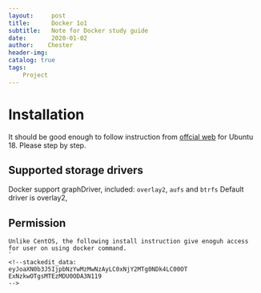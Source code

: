 ```yaml
---
layout:     post
title:      Docker 1o1
subtitle:   Note for Docker study guide
date:       2020-01-02
author:    Chester
header-img: 
catalog: true
tags:
    Project
---
```


# Installation
It should be good enough to follow instruction from [offcial web]([https://docs.docker.com/install/linux/docker-ce/ubuntu/](https://docs.docker.com/install/linux/docker-ce/ubuntu/)) for Ubuntu 18. 
Please step by step. 


## Supported storage drivers
Docker support graphDriver, included:
`overlay2`, `aufs` and `btrfs`
Default driver is overlay2,

## Permission
```
Unlike CentOS, the following install instruction give enoguh access for user on using docker command.
`
<!--stackedit_data:
eyJoaXN0b3J5IjpbNzYwMzMwNzAyLC0xNjY2MTg0NDk4LC00OT
ExNzkwOTgsMTEzMDU0ODA3N119
-->